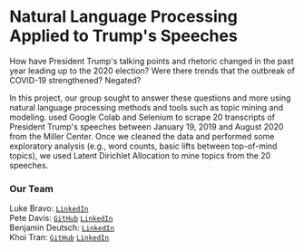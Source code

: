 # Natural Language Processing Applied to Trump's Speeches

How have President Trump's talking points and rhetoric changed in the past year leading up to the 2020 election? Were there trends that the outbreak of COVID-19 strengthened? Negated? 

In this project, our group sought to answer these questions and more using natural language processing methods and tools such as topic mining and modeling. used Google Colab and Selenium to scrape 20 transcripts of President Trump's speeches between January 19, 2019 and August 2020 from the Miller Center. Once we cleaned the data and performed some exploratory analysis (e.g., word counts, basic lifts between top-of-mind topics), we used Latent Dirichlet Allocation to mine topics from the 20 speeches.

### Our Team
Luke Bravo: [`LinkedIn`](https://www.linkedin.com/in/luke-bravo/)  
Pete Davis: [`GitHub`](https://github.com/petedavis22) [`LinkedIn`](https://www.linkedin.com/in/petermdavis/)  
Benjamin Deutsch: [`LinkedIn`](https://www.linkedin.com/in/bpdeutsch/)  
Khoi Tran: [`GitHub`](https://github.com/knt36) [`LinkedIn`](https://www.linkedin.com/in/khoitran94/)
